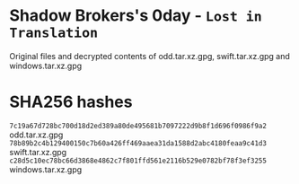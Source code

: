 Shadow Brokers's 0day - `Lost in Translation`
=============================

Original files and decrypted contents of odd.tar.xz.gpg, swift.tar.xz.gpg and windows.tar.xz.gpg

SHA256 hashes
==========

`7c19a67d728bc700d18d2ed389a80de495681b7097222d9b8f1d696f0986f9a2`  odd.tar.xz.gpg
`78b89b2c4b129400150c7b60a426ff469aaea31da1588d2abc4180feaa9c41d3`  swift.tar.xz.gpg
`c28d5c10ec78bc66d3868e4862c7f801ffd561e2116b529e0782bf78f3ef3255`  windows.tar.xz.gpg

